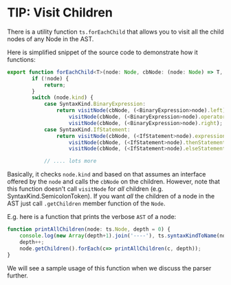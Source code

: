 # TIP: Visit Children

There is a utility function `ts.forEachChild` that allows you to visit all the child nodes of any Node in the AST.

Here is simplified snippet of the source code to demonstrate how it functions:

```typescript
export function forEachChild<T>(node: Node, cbNode: (node: Node) => T, cbNodeArray?: (nodes: Node[]) => T): T {
        if (!node) {
            return;
        }
        switch (node.kind) {
            case SyntaxKind.BinaryExpression:
                return visitNode(cbNode, (<BinaryExpression>node).left) ||
                    visitNode(cbNode, (<BinaryExpression>node).operatorToken) ||
                    visitNode(cbNode, (<BinaryExpression>node).right);
            case SyntaxKind.IfStatement:
                return visitNode(cbNode, (<IfStatement>node).expression) ||
                    visitNode(cbNode, (<IfStatement>node).thenStatement) ||
                    visitNode(cbNode, (<IfStatement>node).elseStatement);

            // .... lots more
```

Basically, it checks `node.kind` and based on that assumes an interface offered by the `node` and calls the `cbNode` on the children. However, note that this function doesn't call `visitNode` for _all_ children \(e.g. SyntaxKind.SemicolonToken\). If you want _all_ the children of a node in the AST just call `.getChildren` member function of the `Node`.

E.g. here is a function that prints the verbose `AST` of a node:

```typescript
function printAllChildren(node: ts.Node, depth = 0) {
    console.log(new Array(depth+1).join('----'), ts.syntaxKindToName(node.kind), node.pos, node.end);
    depth++;
    node.getChildren().forEach(c=> printAllChildren(c, depth));
}
```

We will see a sample usage of this function when we discuss the parser further.

